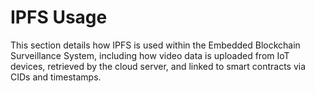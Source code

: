 # IPFS Usage

This section details how IPFS is used within the Embedded Blockchain Surveillance System, including how video data is uploaded from IoT devices, retrieved by the cloud server, and linked to smart contracts via CIDs and timestamps.